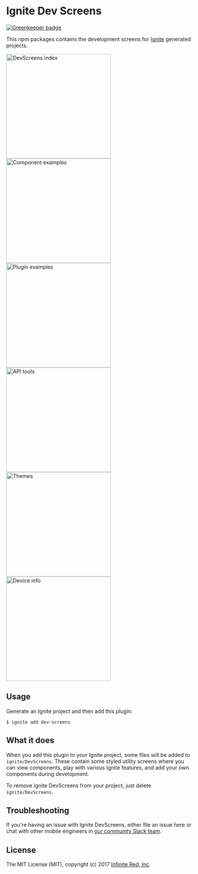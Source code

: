 # Ignite Dev Screens

[![Greenkeeper badge](https://badges.greenkeeper.io/infinitered/ignite-dev-screens.svg)](https://greenkeeper.io/)

This npm packages contains the development screens for [Ignite](https://github.com/infinitered/ignite) generated projects.

<img width="280" alt="DevScreens index" src="https://cloud.githubusercontent.com/assets/1479215/25599019/c7879968-2e8d-11e7-88d8-d1f260c02122.png" /> <img width="280" alt="Component examples" src="https://cloud.githubusercontent.com/assets/1479215/25599017/c7873b3a-2e8d-11e7-82ae-ec1622169f20.png" /> <img width="280" alt="Plugin examples" src="https://cloud.githubusercontent.com/assets/1479215/25599022/c78b164c-2e8d-11e7-9516-5daf8c4fded3.png" /> <img width="280" alt="API tools" src="https://cloud.githubusercontent.com/assets/1479215/25599020/c7891022-2e8d-11e7-8364-dbb38fdaa88d.png" /> <img width="280" alt="Themes" src="https://cloud.githubusercontent.com/assets/1479215/25599021/c78aa590-2e8d-11e7-9f2a-a6cedda063f4.png" /> <img width="280" alt="Device info" src="https://cloud.githubusercontent.com/assets/1479215/25599018/c7878c48-2e8d-11e7-9b19-d3f005422854.png" />


## Usage

Generate an Ignite project and then add this plugin:

```shell
$ ignite add dev-screens
```

## What it does

When you add this plugin to your Ignite project, some files will be added to `ignite/DevScreens`. These contain some styled utility screens where you can view components, play with various Ignite features, and add your own components during development.

To remove Ignite DevScreens from your project, just delete `ignite/DevScreens`.

## Troubleshooting

If you're having an issue with Ignite DevScreens, either file an issue here or chat with other mobile engineers in [our community Slack team](http://community.infinite.red).

## License

The MIT License (MIT), copyright (c) 2017 [Infinite Red, Inc](https://infinite.red).
